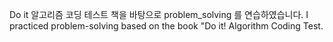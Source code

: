 Do it 알고리즘 코딩 테스트 책을 바탕으로 problem_solving 를 연습하였습니다.
I practiced problem-solving based on the book "Do it! Algorithm Coding Test.
